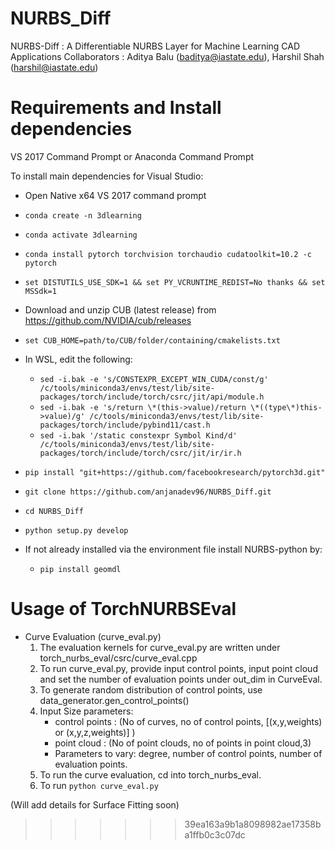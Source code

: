 
# NURBS_Diff
NURBS-Diff : A Differentiable NURBS Layer for Machine Learning CAD Applications
Collaborators : Aditya Balu (baditya@iastate.edu), Harshil Shah (harshil@iastate.edu)

# Requirements and Install dependencies
VS 2017 Command Prompt or Anaconda Command Prompt


To install main dependencies for Visual Studio:
* Open Native x64 VS 2017 command prompt
* `conda create -n 3dlearning`
* `conda activate 3dlearning`
* `conda install pytorch torchvision torchaudio cudatoolkit=10.2 -c pytorch`
* `set DISTUTILS_USE_SDK=1 && set PY_VCRUNTIME_REDIST=No thanks && set MSSdk=1`
* Download and unzip CUB (latest release) from https://github.com/NVIDIA/cub/releases
* `set CUB_HOME=path/to/CUB/folder/containing/cmakelists.txt`
* In WSL, edit the following:
  * `sed -i.bak -e 's/CONSTEXPR_EXCEPT_WIN_CUDA/const/g' /c/tools/miniconda3/envs/test/lib/site-packages/torch/include/torch/csrc/jit/api/module.h`
  * `sed -i.bak -e 's/return \*(this->value)/return \*((type\*)this->value)/g' /c/tools/miniconda3/envs/test/lib/site-packages/torch/include/pybind11/cast.h`
  * `sed -i.bak '/static constexpr Symbol Kind/d' /c/tools/miniconda3/envs/test/lib/site-packages/torch/include/torch/csrc/jit/ir/ir.h`
* `pip install "git+https://github.com/facebookresearch/pytorch3d.git"`
* `git clone https://github.com/anjanadev96/NURBS_Diff.git`
* `cd NURBS_Diff`
* `python setup.py develop`
	
	
* If not already installed via the environment file install NURBS-python by:
  * `pip install geomdl`


# Usage of TorchNURBSEval 

* Curve Evaluation (curve_eval.py)
  1. The evaluation kernels for curve_eval.py are written under torch_nurbs_eval/csrc/curve_eval.cpp
  2. To run curve_eval.py, provide input control points, input point cloud and set the number of evaluation points under out_dim in CurveEval.
	3. To generate random distribution of control points, use data_generator.gen_control_points()
	4. Input Size parameters:
	    * control points : (No of curves, no of control points, [(x,y,weights) or (x,y,z,weights)] )
	    * point cloud : (No of point clouds, no of points in point cloud,3)
	    * Parameters to vary: degree, number of control points, number of evaluation points.
	5. To run the curve evaluation, cd into torch_nurbs_eval.
	6. To run `python curve_eval.py`

(Will add details for Surface Fitting soon)
>>>>>>> 39ea163a9b1a8098982ae17358ba1ffb0c3c07dc
